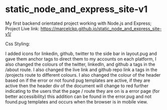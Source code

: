 # static_node_and_express_site-v1
My first backend orientated project working with Node.js and Express;
Project Live link: https://marcelckp.github.io/static_node_and_express_site-v1/

Css Styling:

I added icons for linkedin, github, twitter to the side bar in layout.pug and gave them anchor tags to direct them to my accounts on each platform, I also changed the colours of the twitter, linkedIn, and github a tags in the /about route. I also changed the live link and github repo link a tags in the /projects route to different colours. I also changed the colour of the header based on if the error or not found pug templates are active, if they are active then the header div of the document will change to red further indicating to the users that the page / route they are on is a error page (for better accessibility) this addition can be found in the error.pug and not found.pug templates and occurs when the browser is in mobile view.

